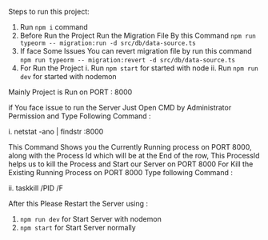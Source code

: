 Steps to run this project:

1. Run `npm i` command
2. Before Run the Project Run the Migration File By this Command `npm run typeorm -- migration:run -d src/db/data-source.ts `
3. If face Some Issues You can revert migration file by run this command `npm run typeorm -- migration:revert -d src/db/data-source.ts`
4. For Run the Project
   i. Run `npm start` for started with node
   ii. Run `npm run dev` for started with nodemon

Mainly Project is Run on PORT : 8000

if You face issue to run the Server Just Open CMD by Administrator Permission and Type Following Command :

i. netstat -ano | findstr :8000

This Command Shows you the Currently Running process on PORT 8000, along with the Process Id which will be at the End of the row, This ProcessId helps us to kill the Process and Start our Server on PORT 8000
For Kill the Existing Running Process on PORT 8000 Type following Command :

ii. taskkill /PID <ProcessID> /F

After this Please Restart the Server using :

1. `npm run dev` for Start Server with nodemon
2. `npm start` for Start Server normally
